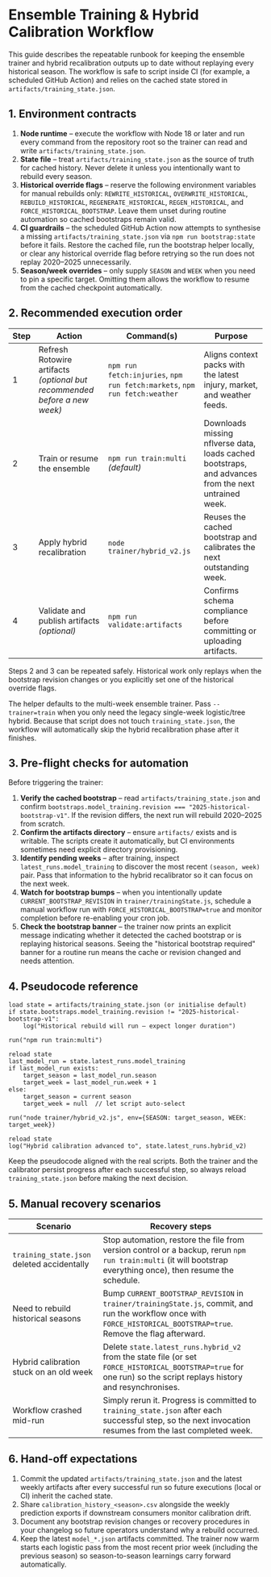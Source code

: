 # Ensemble Training & Hybrid Calibration Workflow

This guide describes the repeatable runbook for keeping the ensemble trainer and
hybrid recalibration outputs up to date without replaying every historical
season. The workflow is safe to script inside CI (for example, a scheduled
GitHub Action) and relies on the cached state stored in
`artifacts/training_state.json`.

## 1. Environment contracts

1. **Node runtime** – execute the workflow with Node 18 or later and run every
   command from the repository root so the trainer can read and write
   `artifacts/training_state.json`.
2. **State file** – treat `artifacts/training_state.json` as the source of truth
   for cached history. Never delete it unless you intentionally want to rebuild
   every season.
3. **Historical override flags** – reserve the following environment variables
   for manual rebuilds only: `REWRITE_HISTORICAL`, `OVERWRITE_HISTORICAL`,
   `REBUILD_HISTORICAL`, `REGENERATE_HISTORICAL`, `REGEN_HISTORICAL`, and
   `FORCE_HISTORICAL_BOOTSTRAP`. Leave them unset during routine automation so
   cached bootstraps remain valid.
4. **CI guardrails** – the scheduled GitHub Action now attempts to synthesise a
   missing `artifacts/training_state.json` via `npm run bootstrap:state` before
   it fails. Restore the cached file, run the bootstrap helper locally, or clear
   any historical override flag before retrying so the run does not replay
   2020–2025 unnecessarily.
5. **Season/week overrides** – only supply `SEASON` and `WEEK` when you need to
   pin a specific target. Omitting them allows the workflow to resume from the
   cached checkpoint automatically.

## 2. Recommended execution order

| Step | Action | Command(s) | Purpose |
| --- | --- | --- | --- |
| 1 | Refresh Rotowire artifacts *(optional but recommended before a new week)* | `npm run fetch:injuries`, `npm run fetch:markets`, `npm run fetch:weather` | Aligns context packs with the latest injury, market, and weather feeds. |
| 2 | Train or resume the ensemble | `npm run train:multi` *(default)* | Downloads missing nflverse data, loads cached bootstraps, and advances from the next untrained week. |
| 3 | Apply hybrid recalibration | `node trainer/hybrid_v2.js` | Reuses the cached bootstrap and calibrates the next outstanding week. |
| 4 | Validate and publish artifacts *(optional)* | `npm run validate:artifacts` | Confirms schema compliance before committing or uploading artifacts. |

Steps 2 and 3 can be repeated safely. Historical work only replays when the
bootstrap revision changes or you explicitly set one of the historical override
flags.

The helper defaults to the multi-week ensemble trainer. Pass
`--trainer=train` when you only need the legacy single-week logistic/tree
hybrid. Because that script does not touch `training_state.json`, the workflow
will automatically skip the hybrid recalibration phase after it finishes.

## 3. Pre-flight checks for automation

Before triggering the trainer:

1. **Verify the cached bootstrap** – read `artifacts/training_state.json` and
   confirm `bootstraps.model_training.revision === "2025-historical-bootstrap-v1"`.
   If the revision differs, the next run will rebuild 2020–2025 from scratch.
2. **Confirm the artifacts directory** – ensure `artifacts/` exists and is
   writable. The scripts create it automatically, but CI environments sometimes
   need explicit directory provisioning.
3. **Identify pending weeks** – after training, inspect
   `latest_runs.model_training` to discover the most recent `(season, week)`
   pair. Pass that information to the hybrid recalibrator so it can focus on the
   next week.
4. **Watch for bootstrap bumps** – when you intentionally update
   `CURRENT_BOOTSTRAP_REVISION` in `trainer/trainingState.js`, schedule a manual
   workflow run with `FORCE_HISTORICAL_BOOTSTRAP=true` and monitor completion
   before re-enabling your cron job.
5. **Check the bootstrap banner** – the trainer now prints an explicit message
   indicating whether it detected the cached bootstrap or is replaying
   historical seasons. Seeing the "historical bootstrap required" banner for a
   routine run means the cache or revision changed and needs attention.

## 4. Pseudocode reference

```pseudo
load state = artifacts/training_state.json (or initialise default)
if state.bootstraps.model_training.revision != "2025-historical-bootstrap-v1":
    log("Historical rebuild will run – expect longer duration")

run("npm run train:multi")

reload state
last_model_run = state.latest_runs.model_training
if last_model_run exists:
    target_season = last_model_run.season
    target_week = last_model_run.week + 1
else:
    target_season = current season
    target_week = null  // let script auto-select

run("node trainer/hybrid_v2.js", env={SEASON: target_season, WEEK: target_week})

reload state
log("Hybrid calibration advanced to", state.latest_runs.hybrid_v2)
```

Keep the pseudocode aligned with the real scripts. Both the trainer and the
calibrator persist progress after each successful step, so always reload
`training_state.json` before making the next decision.

## 5. Manual recovery scenarios

| Scenario | Recovery steps |
| --- | --- |
| `training_state.json` deleted accidentally | Stop automation, restore the file from version control or a backup, rerun `npm run train:multi` (it will bootstrap everything once), then resume the schedule. |
| Need to rebuild historical seasons | Bump `CURRENT_BOOTSTRAP_REVISION` in `trainer/trainingState.js`, commit, and run the workflow once with `FORCE_HISTORICAL_BOOTSTRAP=true`. Remove the flag afterward. |
| Hybrid calibration stuck on an old week | Delete `state.latest_runs.hybrid_v2` from the state file (or set `FORCE_HISTORICAL_BOOTSTRAP=true` for one run) so the script replays history and resynchronises. |
| Workflow crashed mid-run | Simply rerun it. Progress is committed to `training_state.json` after each successful step, so the next invocation resumes from the last completed week. |

## 6. Hand-off expectations

1. Commit the updated `artifacts/training_state.json` and the latest weekly
   artifacts after every successful run so future executions (local or CI)
   inherit the cached state.
2. Share `calibration_history_<season>.csv` alongside the weekly prediction
   exports if downstream consumers monitor calibration drift.
3. Document any bootstrap revision changes or recovery procedures in your
   changelog so future operators understand why a rebuild occurred.
4. Keep the latest `model_*.json` artifacts committed. The trainer now warm
   starts each logistic pass from the most recent prior week (including the
   previous season) so season-to-season learnings carry forward automatically.
